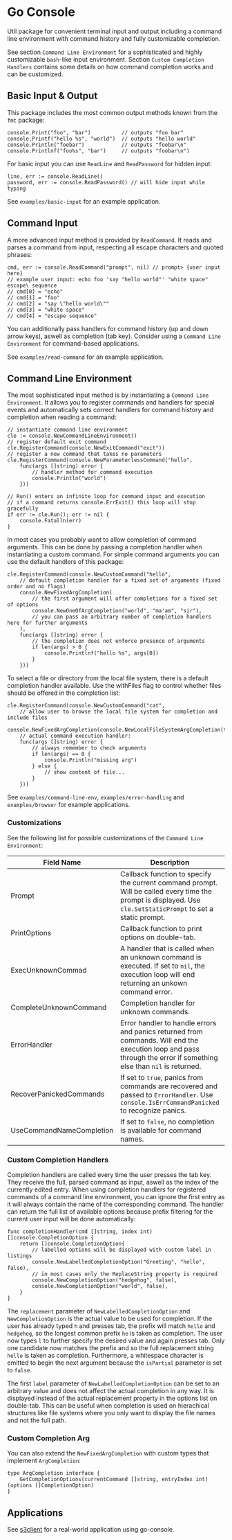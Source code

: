 # Go Console

Util package for convenient terminal input and output including a command line environment with command history and fully customizable completion.

See section `Command Line Environment` for a sophisticated and highly customizable `bash`-like input environment. Section `Custom Completion Handlers` contains some details on how command completion works and can be customized.

## Basic Input & Output

This package includes the most common output methods known from the `fmt` package:

```golang
console.Print("foo", "bar")          // outputs "foo bar"
console.Printf("hello %s", "world")  // outputs "hello world"
console.Println("foobar")            // outputs "foobar\n"
console.Printlnf("foo%s", "bar")     // outputs "foobar\n")
```

For basic input you can use `ReadLine` and `ReadPassword` for hidden input:

```golang
line, err := console.ReadLine()
password, err := console.ReadPassword() // will hide input while typing
```

See `examples/basic-input` for an example application.

## Command Input

A more advanced input method is provided by `ReadCommand`. It reads and parses a command from input, respecting all escape characters and quoted phrases:

```golang
cmd, err := console.ReadCommand("prompt", nil) // prompt> {user input here}
// example user input: echo foo 'say "hello world"' "white space" escape\ sequence
// cmd[0] = "echo"
// cmd[1] = "foo"
// cmd[2] = "say \"hello world\""
// cmd[3] = "white space"
// cmd[4] = "escape sequence"
```

You can additionally pass handlers for command history (up and down arrow keys), aswell as completion (tab key). Consider using a `Command Line Environment` for command-based applications.

See `examples/read-command` for an example application.

## Command Line Environment

The most sophisticated input method is by instantiating a `Command Line Environment`. It allows you to register commands and handlers for special events and automatically sets correct handlers for command history and completion when reading a command:

```golang
// instantiate command line environment
cle := console.NewCommandLineEnvironment()
// register default exit command
cle.RegisterCommand(console.NewExitCommand("exit"))
// register a new command that takes no parameters
cle.RegisterCommand(console.NewParameterlessCommand("hello",
    func(args []string) error {
        // handler method for command execution
        console.Println("world")
    }))

// Run() enters an infinite loop for command input and execution
// if a command returns console.ErrExit() this loop will stop gracefully
if err := cle.Run(); err != nil {
    console.Fatalln(err)
}
```

In most cases you probably want to allow completion of command arguments. This can be done by passing a completion handler when instantiating a custom command. For simple command arguments you can use the default handlers of this package:

```golang
cle.RegisterCommand(console.NewCustomCommand("hello",
    // default completion handler for a fixed set of arguments (fixed order and no flags)
    console.NewFixedArgCompletion(
        // the first argument will offer completions for a fixed set of options
        console.NewOneOfArgCompletion("world", "ma'am", "sir"),
        // you can pass an arbitrary number of completion handlers here for further arguments
    ),
    func(args []string) error {
        // the completion does not enforce presence of arguments
        if len(args) > 0 {
            console.Printlnf("hello %s", args[0])
        }
    }))
```

To select a file or directory from the local file system, there is a default completion handler available. Use the withFiles flag to control whether files should be offered in the completion list:

```golang
cle.RegisterCommand(console.NewCustomCommand("cat",
    // allow user to browse the local file system for completion and include files
    console.NewFixedArgCompletion(console.NewLocalFileSystemArgCompletion(true)),
    // actual command execution handler:
    func(args []string) error {
        // always remember to check arguments
        if len(args) == 0 {
            console.Println("missing arg")
        } else {
            // show content of file...
        }
    }))
```

See `examples/command-line-env`, `examples/error-handling` and `examples/browser` for example applications.

### Customizations

See the following list for possible customizations of the `Command Line Environment`:

| Field Name | Description | Default |
| ---------- | ----------- | ------- |
| Prompt | Callback function to specify the current command prompt. Will be called every time the prompt is displayed. Use `cle.SetStaticPrompt` to set a static prompt. | `cle> ` |
| PrintOptions | Callback function to print options on double-tab. | `DefaultOptionsPrinter()` |
| ExecUnknownCommad | A handler that is called when an unknown command is executed. If set to `nil`, the execution loop will end returning an unkown command error. | Print message and continue |
| CompleteUnknownCommand | Completion handler for unknown commands. | `nil` |
| ErrorHandler | Error handler to handle errors and panics returned from commands. Will end the execution loop and pass through the error if something else than `nil` is returned. | Print error message and continue |
| RecoverPanickedCommands | If set to `true`, panics from commands are recovered and passed to `ErrorHandler`. Use `console.IsErrCommandPanicked` to recognize panics. | `true` |
| UseCommandNameCompletion | If set to `false`, no completion is available for command names. | `true` |

### Custom Completion Handlers

Completion handlers are called every time the user presses the tab key. They receive the full, parsed command as input, aswell as the index of the currently edited entry. When using completion handlers for registered commands of a command line environment, you can ignore the first entry as it will always contain the name of the corresponding command. The handler can return the full list of available options because prefix filtering for the current user input will be done automatically:

```golang
func completionHandler(cmd []string, index int) []console.CompletionOption {
    return []console.CompletionOption{
        // labelled options will be displayed with custom label in listings
        console.NewLabelledCompletionOption("Greeting", "hello", false),
        // in most cases only the ReplaceString property is required
        console.NewCompletionOption("hedgehog", false),
        console.NewCompletionOption("world", false),
    }
}
```

The `replacement` parameter of `NewLabelledCompletionOption` and `NewCompletionOption` is the actual value to be used for completion. If the user has already typed `h` and presses tab, the prefix will match `hello` and `hedgehog`, so the longest common prefix `he` is taken as completion. The user now types `l` to further specify the desired value and again presses tab. Only one candidate now matches the prefix and so the full replacement string `hello` is taken as completion. Furthermore, a whitespace character is emitted to begin the next argument because the `isPartial` parameter is set to `false`.

The first `label` parameter of `NewLabelledCompletionOption` can be set to an arbitrary value and does not affect the actual completion in any way. It is displayed instead of the actual replacement property in the options list on double-tab. This can be useful when completion is used on hierachical structures like file systems where you only want to display the file names and not the full path.

### Custom Completion Arg

You can also extend the `NewFixedArgCompletion` with custom types that implement `ArgCompletion`:

```golang
type ArgCompletion interface {
    GetCompletionOptions(currentCommand []string, entryIndex int) (options []CompletionOption)
}
```

## Applications

See [s3client](https://github.com/sbreitf1/s3client) for a real-world application using go-console.